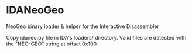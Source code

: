 # IDANeoGeo
NeoGeo binary loader &amp; helper for the Interactive Disassembler

Copy idaneo.py file in IDA's loaders/ directory. Valid files are detected with the "NEO-GEO" string at offset 0x100.